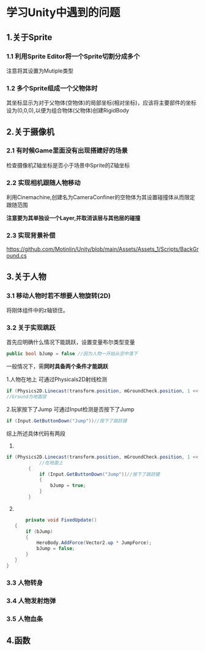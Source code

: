 # 学习Unity中遇到的问题
## 1.关于Sprite
### 1.1 利用Sprite Editor将一个Sprite切割分成多个
注意将其设置为Mutiple类型
### 1.2 多个Sprite组成一个父物体时
其坐标显示为对于父物体(空物体)的局部坐标(相对坐标)，应该将主要部件的坐标设为(0,0,0),以便为组合物体(父物体)创建RigidBody

## 2.关于摄像机
### 2.1 有时候Game里面没有出现搭建好的场景
检查摄像机Z轴坐标是否小于场景中Sprite的Z轴坐标
### 2.2 实现相机跟随人物移动
利用Cinemachine,创建名为CameraConfiner的空物体为其设置碰撞体从而限定跟随范围

**注意要为其单独设一个Layer,并取消该层与其他层的碰撞**
### 2.3 实现背景补偿
https://github.com/Motinlin/Unity/blob/main/Assets/Assets_1/Scripts/BackGround.cs

## 3.关于人物
### 3.1 移动人物时若不想要人物旋转(2D)
将刚体组件中的z轴锁住。
### 3.2 关于实现跳跃
首先应明确什么情况下能跳跃，设置变量布尔类型变量
```c#
public bool bJump = false //因为人物一开始从空中落下
```
一般情况下，需**同时具备两个条件才能跳跃**

1.人物在地上
可通过Physicals2D射线检测
```c#
if (Physics2D.Linecast(transform.position, mGroundCheck.position, 1 << LayerMask.NameToLayer("Ground")))
//Ground为地面层
```
2.玩家按下了Jump
可通过Input检测是否按下了Jump
```c#
if (Input.GetButtonDown("Jump"))//按下了跳跃键
```
综上所述具体代码有两段

1.
```c#
if (Physics2D.Linecast(transform.position, mGroundCheck.position, 1 << LayerMask.NameToLayer("Ground")))
            //在地面上
        {
            if (Input.GetButtonDown("Jump"))//按下了跳跃键
            {
                bJump = true;
            }
        }
 ```   
 2.
 ```c#
        private void FixedUpdate()
    {
        if (bJump)
        {
            HeroBody.AddForce(Vector2.up * JumpForce);
            bJump = false;
        }
    }
}
```
### 3.3 人物转身
### 3.4 人物发射炮弹
### 3.5 人物血条

## 4.函数

